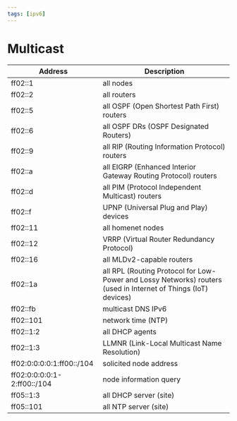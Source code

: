 ```yaml
---
tags: [ipv6]
---
```

# Multicast


| Address                     | Description |
|-----------------------------|-------------|
| ff02::1                     | all nodes |
| ff02::2                     | all routers |
| ff02::5                     | all OSPF (Open Shortest Path First) routers |
| ff02::6                     | all OSPF DRs (OSPF Designated Routers) |
| ff02::9                     | all RIP (Routing Information Protocol) routers |
| ff02::a                     | all EIGRP (Enhanced Interior Gateway Routing Protocol) routers |
| ff02::d                     | all PIM (Protocol Independent Multicast) routers |
| ff02::f                     | UPNP (Universal Plug and Play) devices |
| ff02::11                    | all homenet nodes |
| ff02::12                    | VRRP (Virtual Router Redundancy Protocol) |
| ff02::16                    | all MLDv2-capable routers |
| ff02::1a                    | all RPL (Routing Protocol for Low-Power and Lossy Networks) routers (used in Internet of Things (IoT) devices) |
| ff02::fb                    | multicast DNS IPv6 |    
| ff02::101                   | network time (NTP) |
| ff02::1:2                   | all DHCP agents |
| ff02::1:3                   | LLMNR (Link-Local Multicast Name Resolution) |
| ff02:0:0:0:0:1:ff00::/104   | solicited node address |
| ff02:0:0:0:0:1-2:ff00::/104 | node information query |
| ff05::1:3                   | all DHCP server (site) |
| ff05::101                   | all NTP server (site) |
